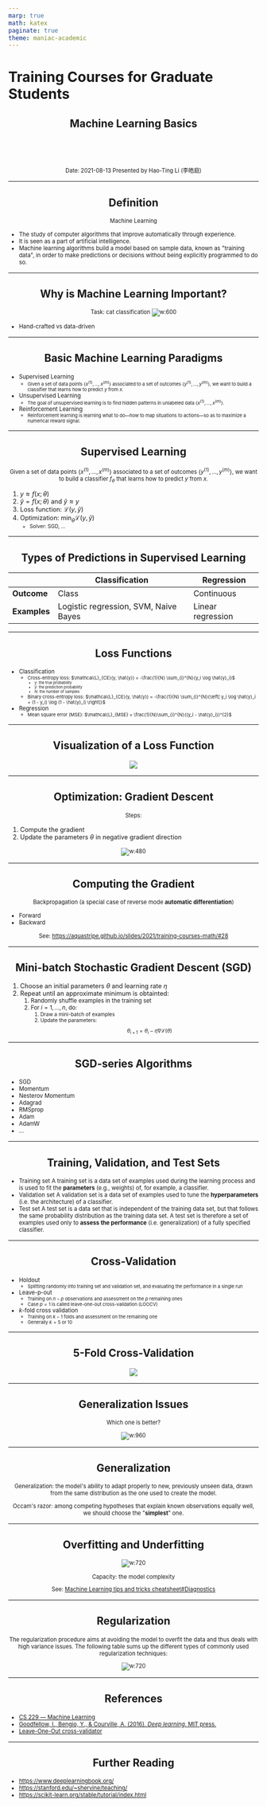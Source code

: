 ```yaml
---
marp: true
math: katex
paginate: true
theme: maniac-academic
---
```


<style scoped>
  h2,p {
    text-align: center;
  }
</style>

# <!-- fit --> Training Courses for Graduate Students

## Machine Learning Basics

\
\
\
\
Date: 2021-08-13
Presented by Hao-Ting Li (李皓庭)

----

## Definition

Machine Learning
- The study of computer algorithms that improve automatically through experience.
- It is seen as a part of artificial intelligence. 
- Machine learning algorithms build a model based on sample data, known as "training data", in order to make predictions or decisions without being explicitly programmed to do so.

----

## Why is Machine Learning Important?

Task: cat classification
![w:600](cat.png)
- Hand-crafted vs data-driven

----

## Basic Machine Learning Paradigms

- Supervised Learning
  - Given a set of data points $\{x^{(1)}, \ldots, x^{(m)}\}$ associated to a set of outcomes $\{y^{(1)}, \ldots, y^{(m)}\}$, we want to build a classifier that learns how to predict $y$ from $x$.
- Unsupervised Learning
  - The goal of unsupervised learning is to find hidden patterns in unlabeled data $\{x^{(1)}, \ldots, x^{(m)}\}$.
- Reinforcement Learning
  - Reinforcement learning is learning what to do—how to map situations to actions—so as to maximize a numerical reward signal.

----

## Supervised Learning

Given a set of data points $\{x^{(1)}, \ldots, x^{(m)}\}$ associated to a set of outcomes $\{y^{(1)}, \ldots, y^{(m)}\}$, we want to build a classifier $f_{\theta}$ that learns how to predict $y$ from $x$.
1. $y \approx f(x; \theta)$
2. $\hat{y} = f(x; \theta)$ and $\hat{y} \approx y$
3. Loss function: $\mathcal{L}(y, \hat{y})$
4. Optimization: $\min_{\theta}{\mathcal{L}(y, \hat{y})}$
   - Solver: SGD, ...

----

## Types of Predictions in Supervised Learning

|              | Classification                        | Regression        |
| ------------ | ------------------------------------- | ----------------- |
| **Outcome**  | Class                                 | Continuous        |
| **Examples** | Logistic regression, SVM, Naive Bayes | Linear regression |

----

## Loss Functions

- Classification
  - Cross-entropy loss: $\mathcal{L}_{CE}(y, \hat{y}) = -\frac{1}{N} \sum_{i}^{N}{y_i \log \hat{y}_i}$
    - $y$: the true probability
    - $\hat{y}$: the prediction probability
    - $N$: the number of samples
  - Binary cross-entropy loss: 
    $\mathcal{L}_{CE}(y, \hat{y}) = -\frac{1}{N} \sum_{i}^{N}{\left[ y_i \log \hat{y}_i + (1 - y_i) \log (1 - \hat{y}_i) \right]}$
- Regression
  - Mean square error (MSE): $\mathcal{L}_{MSE} = \frac{1}{N}\sum_{i}^{N}{(y_i - \hat{y}_i)}^{2}$

----

## Visualization of a Loss Function

![](loss-1.png)

----

## Optimization: Gradient Descent

Steps:
1. Compute the gradient
2. Update the parameters $\theta$ in negative gradient direction

![w:480](loss-2.png)

----

## Computing the Gradient

Backpropagation (a special case of reverse mode **automatic differentiation**)
- Forward
- Backward

See: https://aquastripe.github.io/slides/2021/training-courses-math/#28

----

## Mini-batch Stochastic Gradient Descent (SGD)

1. Choose an initial parameters $\theta$ and learning rate $\eta$
2. Repeat until an approximate minimum is obtainted:
   1. Randomly shuffle examples in the training set
   2. For $i = 1, \ldots, n$, do:
      1. Draw a mini-batch of examples
      2. Update the parameters:
$$
\theta_{i+1} = \theta_{i} - \eta \nabla \mathcal{L}(\theta)
$$

----

## SGD-series Algorithms

- SGD
- Momentum
- Nesterov Momentum
- Adagrad 
- RMSprop
- Adam
- AdamW
- ...

----

<style scoped>
p, li, ul {
  font-size: 90%;
}
</style>

## Training, Validation, and Test Sets

- Training set
  A training set is a data set of examples used during the learning process and is used to fit the **parameters** (e.g., weights) of, for example, a classifier.
- Validation set
  A validation set is a data set of examples used to tune the **hyperparameters** (i.e. the architecture) of a classifier.
- Test set
  A test set is a data set that is independent of the training data set, but that follows the same probability distribution as the training data set.
  A test set is therefore a set of examples used only to **assess the performance** (i.e. generalization) of a fully specified classifier.

----

## Cross-Validation

- Holdout
  - Splitting randomly into training set and validation set, and evaluating the performance in a single run
- Leave-p-out
  - Training on $n-p$ observations and assessment on the $p$ remaining ones
  - Case $p=1$ is called leave-one-out cross-validation (LOOCV)
- *k*-fold cross validation
  - Training on $k-1$ folds and assessment on the remaining one
  - Generally $k = 5$ or $10$

----

## 5-Fold Cross-Validation

![](cv.png)

----

## Generalization Issues

Which one is better?

![w:960](generalization.png)

----

## Generalization

Generalization: the model's ability to adapt properly to new, previously unseen data, drawn from the same distribution as the one used to create the model.

Occam's razor: among competing hypotheses that explain known observations equally well, we should choose the "**simplest**" one.

----

## Overfitting and Underfitting

![w:720](capacity-error.png)

Capacity: the model complexity

See: [Machine Learning tips and tricks cheatsheet#Diagnostics](https://stanford.edu/~shervine/teaching/cs-229/cheatsheet-machine-learning-tips-and-tricks#diagnostics)

----

<style scoped>
p {
  font-size: 80%;
}
</style>
## Regularization

The regularization procedure aims at avoiding the model to overfit the data and thus deals with high variance issues. The following table sums up the different types of commonly used regularization techniques:

![w:720](regularization.png)

----

## References

- [CS 229 ― Machine Learning](https://stanford.edu/~shervine/teaching/cs-229/)
- [Goodfellow, I., Bengio, Y., & Courville, A. (2016). *Deep learning*. MIT press.](https://www.deeplearningbook.org/)
- [Leave-One-Out cross-validator](https://scikit-learn.org/stable/modules/generated/sklearn.model_selection.LeaveOneOut.html)

----

## Further Reading

- https://www.deeplearningbook.org/
- https://stanford.edu/~shervine/teaching/
- https://scikit-learn.org/stable/tutorial/index.html
